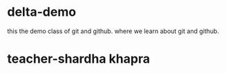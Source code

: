 # delta-demo
this the demo class of git and github.
where we learn about git and github.

# teacher-shardha khapra 